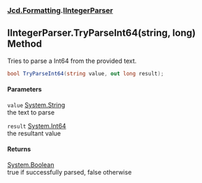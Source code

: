 ### [Jcd.Formatting](Jcd_Formatting.md 'Jcd.Formatting').[IIntegerParser](Jcd_Formatting_IIntegerParser.md 'Jcd.Formatting.IIntegerParser')
## IIntegerParser.TryParseInt64(string, long) Method
Tries to parse a Int64 from the provided text.  
```csharp
bool TryParseInt64(string value, out long result);
```
#### Parameters
<a name='Jcd_Formatting_IIntegerParser_TryParseInt64(string_long)_value'></a>
`value` [System.String](https://docs.microsoft.com/en-us/dotnet/api/System.String 'System.String')  
the text to parse
  
<a name='Jcd_Formatting_IIntegerParser_TryParseInt64(string_long)_result'></a>
`result` [System.Int64](https://docs.microsoft.com/en-us/dotnet/api/System.Int64 'System.Int64')  
the resultant value
  
#### Returns
[System.Boolean](https://docs.microsoft.com/en-us/dotnet/api/System.Boolean 'System.Boolean')  
true if successfully parsed, false otherwise
